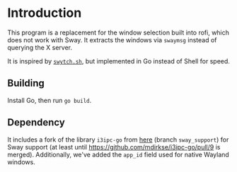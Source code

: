 # Introduction

This program is a replacement for the window selection built into rofi, which
does not work with Sway. It extracts the windows via `swaymsg` instead of
querying the X server.

It is inspired by [`swytch.sh`](https://github.com/wilecoyote2015/Swytch),
but implemented in Go instead of Shell for speed.

## Building

Install Go, then run `go build`.


## Dependency

It includes a fork of the library `i3ipc-go` from [here](https://github.com/emcconville/i3ipc-go)
(branch `sway_support`) for Sway support (at least until
https://github.com/mdirkse/i3ipc-go/pull/9 is merged). Additionally, we've
added the `app_id` field used for native Wayland windows.
